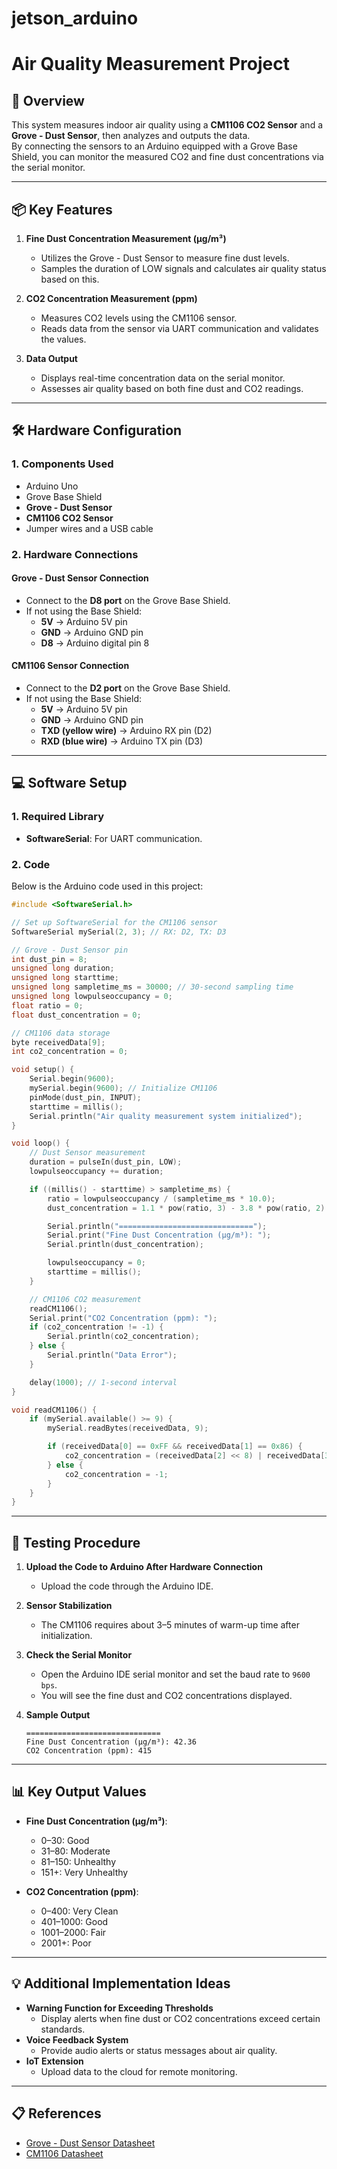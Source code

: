 # jetson_arduino

# Air Quality Measurement Project

## 📖 Overview
This system measures indoor air quality using a **CM1106 CO2 Sensor** and a **Grove - Dust Sensor**, then analyzes and outputs the data.  
By connecting the sensors to an Arduino equipped with a Grove Base Shield, you can monitor the measured CO2 and fine dust concentrations via the serial monitor.

---

## 📦 Key Features
1. **Fine Dust Concentration Measurement (µg/m³)**  
   - Utilizes the Grove - Dust Sensor to measure fine dust levels.  
   - Samples the duration of LOW signals and calculates air quality status based on this.

2. **CO2 Concentration Measurement (ppm)**  
   - Measures CO2 levels using the CM1106 sensor.  
   - Reads data from the sensor via UART communication and validates the values.

3. **Data Output**  
   - Displays real-time concentration data on the serial monitor.  
   - Assesses air quality based on both fine dust and CO2 readings.

---

## 🛠️ Hardware Configuration

### 1. Components Used
- Arduino Uno  
- Grove Base Shield  
- **Grove - Dust Sensor**  
- **CM1106 CO2 Sensor**  
- Jumper wires and a USB cable

### 2. Hardware Connections
#### Grove - Dust Sensor Connection
- Connect to the **D8 port** on the Grove Base Shield.  
- If not using the Base Shield:
  - **5V** → Arduino 5V pin  
  - **GND** → Arduino GND pin  
  - **D8** → Arduino digital pin 8  

#### CM1106 Sensor Connection
- Connect to the **D2 port** on the Grove Base Shield.  
- If not using the Base Shield:
  - **5V** → Arduino 5V pin  
  - **GND** → Arduino GND pin  
  - **TXD (yellow wire)** → Arduino RX pin (D2)  
  - **RXD (blue wire)** → Arduino TX pin (D3)  

---

## 💻 Software Setup

### 1. Required Library
- **SoftwareSerial**: For UART communication.

### 2. Code
Below is the Arduino code used in this project:

```cpp
#include <SoftwareSerial.h>

// Set up SoftwareSerial for the CM1106 sensor
SoftwareSerial mySerial(2, 3); // RX: D2, TX: D3

// Grove - Dust Sensor pin
int dust_pin = 8;
unsigned long duration;
unsigned long starttime;
unsigned long sampletime_ms = 30000; // 30-second sampling time
unsigned long lowpulseoccupancy = 0;
float ratio = 0;
float dust_concentration = 0;

// CM1106 data storage
byte receivedData[9];
int co2_concentration = 0;

void setup() {
    Serial.begin(9600);
    mySerial.begin(9600); // Initialize CM1106
    pinMode(dust_pin, INPUT);
    starttime = millis();
    Serial.println("Air quality measurement system initialized");
}

void loop() {
    // Dust Sensor measurement
    duration = pulseIn(dust_pin, LOW);
    lowpulseoccupancy += duration;

    if ((millis() - starttime) > sampletime_ms) {
        ratio = lowpulseoccupancy / (sampletime_ms * 10.0);
        dust_concentration = 1.1 * pow(ratio, 3) - 3.8 * pow(ratio, 2) + 520 * ratio + 0.62;

        Serial.println("==============================");
        Serial.print("Fine Dust Concentration (µg/m³): ");
        Serial.println(dust_concentration);

        lowpulseoccupancy = 0;
        starttime = millis();
    }

    // CM1106 CO2 measurement
    readCM1106();
    Serial.print("CO2 Concentration (ppm): ");
    if (co2_concentration != -1) {
        Serial.println(co2_concentration);
    } else {
        Serial.println("Data Error");
    }

    delay(1000); // 1-second interval
}

void readCM1106() {
    if (mySerial.available() >= 9) {
        mySerial.readBytes(receivedData, 9);

        if (receivedData[0] == 0xFF && receivedData[1] == 0x86) {
            co2_concentration = (receivedData[2] << 8) | receivedData[3];
        } else {
            co2_concentration = -1;
        }
    }
}
```

---

## 🧪 Testing Procedure

1. **Upload the Code to Arduino After Hardware Connection**  
   - Upload the code through the Arduino IDE.

2. **Sensor Stabilization**  
   - The CM1106 requires about 3–5 minutes of warm-up time after initialization.

3. **Check the Serial Monitor**  
   - Open the Arduino IDE serial monitor and set the baud rate to `9600 bps`.  
   - You will see the fine dust and CO2 concentrations displayed.

4. **Sample Output**  
   ```
   ==============================
   Fine Dust Concentration (µg/m³): 42.36
   CO2 Concentration (ppm): 415
   ```

---

## 📊 Key Output Values

- **Fine Dust Concentration (µg/m³)**:
  - 0–30: Good
  - 31–80: Moderate
  - 81–150: Unhealthy
  - 151+: Very Unhealthy

- **CO2 Concentration (ppm)**:
  - 0–400: Very Clean
  - 401–1000: Good
  - 1001–2000: Fair
  - 2001+: Poor

---

## 💡 Additional Implementation Ideas
- **Warning Function for Exceeding Thresholds**  
  - Display alerts when fine dust or CO2 concentrations exceed certain standards.
- **Voice Feedback System**  
  - Provide audio alerts or status messages about air quality.
- **IoT Extension**  
  - Upload data to the cloud for remote monitoring.

---

## 📋 References
- [Grove - Dust Sensor Datasheet](https://wiki.seeedstudio.com/Grove-Dust_Sensor/)  
- [CM1106 Datasheet](https://www.co2meter.com/products/cm1106-co2-sensor)
